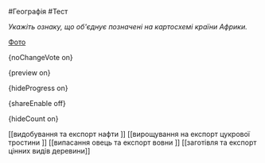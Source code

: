 #Географія #Тест

*Укажіть ознаку, що об'єднує позначені на картосхемі країни Африки.*

[Фото](https://zno.osvita.ua//doc/images/znotest/126/12682/38.jpg)

{noChangeVote on}

{preview on}

{hideProgress on}

{shareEnable off}

{hideCount on}

[[видобування та експорт нафти ]]
[[вирощування на експорт цукрової тростини ]]
[[випасання овець та експорт вовни ]]
[[заготівля та експорт цінних видів деревини]]
